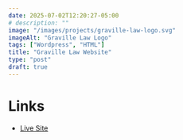 ```yaml
---
date: 2025-07-02T12:20:27-05:00
# description: ""
image: "/images/projects/graville-law-logo.svg" 
imageAlt: "Graville Law Logo"
tags: ["Wordpress", "HTML"]
title: "Graville Law Website"
type: "post"
draft: true
---
```


# Links

- [Live Site](https://gravillelaw.com/)

